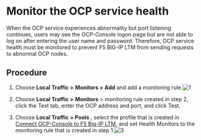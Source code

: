 # Monitor the OCP service health

When the OCP service experiences abnormality but port listening continues, users may see the OCP-Console logon page but are not able to log on after entering the user name and password. Therefore, OCP service health must be monitored to prevent F5 BIG-IP LTM from sending requests to abnormal OCP nodes.

## Procedure

1. Choose **Local Traffic \>** **Monitors \> Add** and add a monitoring rule.![1](https://help-static-aliyun-doc.aliyuncs.com/assets/img/en-US/2395798161/p256831.png)

2. Choose **Local Traffic \>** **Monitors** \> monitoring rule created in step 2, click the Test tab, enter the OCP address and port, and click Test.

3. Choose **Local Traffic \> Pools** , select the profile that is created in [Connect OCP-Console to F5 Big-IP LTM](../200.f5-ltm-and-alert-configuration/200.added-f5-in-the-ocp-console.md), and set Health Monitors to the monitoring rule that is created in step 1.![3](https://help-static-aliyun-doc.aliyuncs.com/assets/img/en-US/3395798161/p256829.png)

